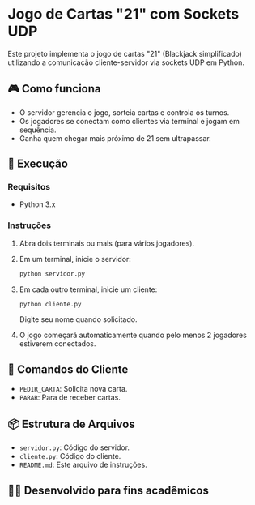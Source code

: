 
# Jogo de Cartas "21" com Sockets UDP

Este projeto implementa o jogo de cartas "21" (Blackjack simplificado) utilizando a comunicação cliente-servidor via sockets UDP em Python.

## 🎮 Como funciona

- O servidor gerencia o jogo, sorteia cartas e controla os turnos.
- Os jogadores se conectam como clientes via terminal e jogam em sequência.
- Ganha quem chegar mais próximo de 21 sem ultrapassar.

## 🚀 Execução

### Requisitos
- Python 3.x

### Instruções

1. Abra dois terminais ou mais (para vários jogadores).
2. Em um terminal, inicie o servidor:
   ```bash
   python servidor.py
   ```
3. Em cada outro terminal, inicie um cliente:
   ```bash
   python cliente.py
   ```
   Digite seu nome quando solicitado.

4. O jogo começará automaticamente quando pelo menos 2 jogadores estiverem conectados.

## 📜 Comandos do Cliente

- `PEDIR_CARTA`: Solicita nova carta.
- `PARAR`: Para de receber cartas.

## 📦 Estrutura de Arquivos

- `servidor.py`: Código do servidor.
- `cliente.py`: Código do cliente.
- `README.md`: Este arquivo de instruções.

## 🧑‍💻 Desenvolvido para fins acadêmicos
